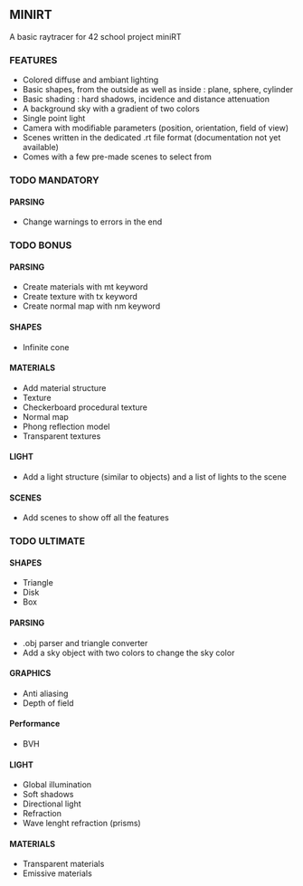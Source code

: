 ## MINIRT

A basic raytracer for 42 school project miniRT

### FEATURES

- Colored diffuse and ambiant lighting
- Basic shapes, from the outside as well as inside : plane, sphere, cylinder
- Basic shading : hard shadows, incidence and distance attenuation
- A background sky with a gradient of two colors
- Single point light
- Camera with modifiable parameters (position, orientation, field of view)
- Scenes written in the dedicated .rt file format (documentation not yet available)
- Comes with a few pre-made scenes to select from

### TODO MANDATORY

#### PARSING
- Change warnings to errors in the end


### TODO BONUS

#### PARSING
- Create materials with mt keyword
- Create texture with tx keyword
- Create normal map with nm keyword

#### SHAPES
- Infinite cone

#### MATERIALS
- Add material structure
- Texture
- Checkerboard procedural texture
- Normal map
- Phong reflection model
- Transparent textures

#### LIGHT
- Add a light structure (similar to objects) and a list of lights to the scene

#### SCENES
- Add scenes to show off all the features


### TODO ULTIMATE

#### SHAPES
- Triangle
- Disk
- Box

#### PARSING
- .obj parser and triangle converter
- Add a sky object with two colors to change the sky color

#### GRAPHICS
- Anti aliasing
- Depth of field

#### Performance
- BVH

#### LIGHT
- Global illumination
- Soft shadows
- Directional light
- Refraction
- Wave lenght refraction (prisms)

#### MATERIALS
- Transparent materials
- Emissive materials
